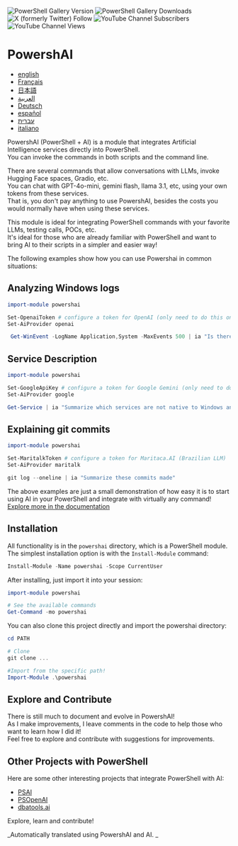 ﻿![PowerShell Gallery Version](https://img.shields.io/powershellgallery/v/powershai)
![PowerShell Gallery Downloads](https://img.shields.io/powershellgallery/dt/powershai)
![X (formerly Twitter) Follow](https://img.shields.io/twitter/follow/iatalking)
![YouTube Channel Subscribers](https://img.shields.io/youtube/channel/subscribers/UCtNVhWslzx_yjbIX8JIYang)
![YouTube Channel Views](https://img.shields.io/youtube/channel/views/UCtNVhWslzx_yjbIX8JIYang)


# PowershAI

* [english](/docs/en-US/START-README.md)
* [Français](/docs/fr-FR/START-README.md)
* [日本語](/docs/ja-JP/START-README.md)
* [العربية](/docs/ar-SA/START-README.md)
* [Deutsch](/docs/de-DE/START-README.md)
* [español](/docs/es-ES/START-README.md)
* [עברית](/docs/he-IL/START-README.md)
* [italiano](/docs/it-IT/START-README.md)

PowershAI (PowerShell + AI) is a module that integrates Artificial Intelligence services directly into PowerShell.  
You can invoke the commands in both scripts and the command line.  

There are several commands that allow conversations with LLMs, invoke Hugging Face spaces, Gradio, etc.  
You can chat with GPT-4o-mini, gemini flash, llama 3.1, etc, using your own tokens from these services.  
That is, you don't pay anything to use PowershAI, besides the costs you would normally have when using these services.  

This module is ideal for integrating PowerShell commands with your favorite LLMs, testing calls, POCs, etc.  
It's ideal for those who are already familiar with PowerShell and want to bring AI to their scripts in a simpler and easier way!

The following examples show how you can use Powershai in common situations:

## Analyzing Windows logs 
```powershell 
import-module powershai 

Set-OpenaiToken # configure a token for OpenAI (only need to do this once)
Set-AiProvider openai 

 Get-WinEvent -LogName Application,System -MaxEvents 500 | ia "Is there any important event?"
```

## Service Description 
```powershell 
import-module powershai 

Set-GoogleApiKey # configure a token for Google Gemini (only need to do this once)
Set-AiProvider google

Get-Service | ia "Summarize which services are not native to Windows and may pose a risk"
```

## Explaining git commits 
```powershell 
import-module powershai 

Set-MaritalkToken # configure a token for Maritaca.AI (Brazilian LLM)
Set-AiProvider maritalk

git log --oneline | ia "Summarize these commits made"
```


The above examples are just a small demonstration of how easy it is to start using AI in your PowerShell and integrate with virtually any command!
[Explore more in the documentation](docs/pt-BR)

## Installation

All functionality is in the `powershai` directory, which is a PowerShell module.  
The simplest installation option is with the `Install-Module` command:

```powershell
Install-Module -Name powershai -Scope CurrentUser
```

After installing, just import it into your session:

```powershell
import-module powershai

# See the available commands
Get-Command -mo powershai
```

You can also clone this project directly and import the powershai directory:

```powershell
cd PATH

# Clone
git clone ...

#Import from the specific path!
Import-Module .\powershai
```

## Explore and Contribute

There is still much to document and evolve in PowershAI!  
As I make improvements, I leave comments in the code to help those who want to learn how I did it!  
Feel free to explore and contribute with suggestions for improvements.

## Other Projects with PowerShell

Here are some other interesting projects that integrate PowerShell with AI:

- [PSAI](https://github.com/dfinke/PSAI)
- [PSOpenAI](https://github.com/mkht/PSOpenAI)
- [dbatools.ai](https://github.com/potatoqualitee/dbatools.ai)

Explore, learn and contribute!




<!--PowershaiAiDocBlockStart-->
_Automatically translated using PowershAI and AI. 
_
<!--PowershaiAiDocBlockEnd-->
